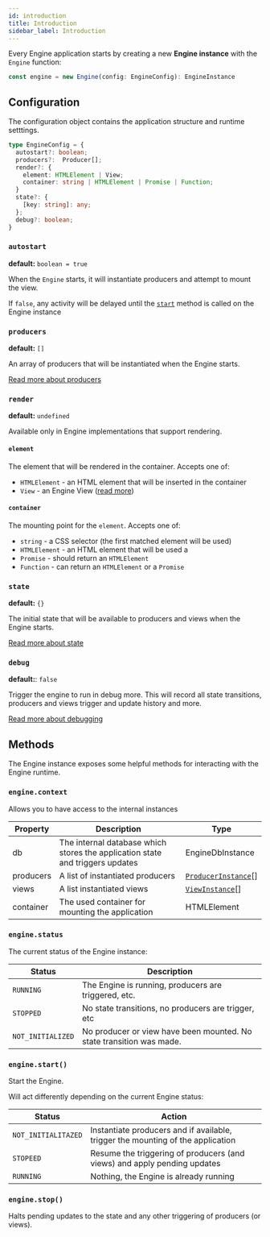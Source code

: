 ```yaml
---
id: introduction
title: Introduction
sidebar_label: Introduction
---
```


Every Engine application starts by creating a new **Engine instance** with the `Engine` function:

```ts
const engine = new Engine(config: EngineConfig): EngineInstance
```

## Configuration

The configuration object contains the application structure and runtime setttings.

```ts
type EngineConfig = {
  autostart?: boolean;
  producers?:  Producer[];
  render?: {
    element: HTMLElement | View;
    container: string | HTMLElement | Promise | Function;
  }
  state?: {
    [key: string]: any;
  };
  debug?: boolean;
}
```

### `autostart`
**default:** `boolean = true`

When the `Engine` starts, it will instantiate producers and attempt to mount the view.

If `false`, any activity will be delayed until the [`start`](#enginestart) method is called on the Engine instance

### `producers`

**default:** `[]`

An array of producers that will be instantiated when the Engine starts.

[Read more about producers](/docs/api/producer)

### `render`
**default:** `undefined`

Available only in Engine implementations that support rendering.

#### `element`

The element that will be rendered in the container. Accepts one of:

* `HTMLElement` - an HTML element that will be inserted in the container
* `View` - an Engine View ([read more](/docs/api/view))

#### `container`

The mounting point for the `element`. Accepts one of:

* `string` - a CSS selector (the first matched element will be used)
* `HTMLElement` - an HTML element that will be used a
* `Promise` - should return an `HTMLElement`
* `Function` - can return an `HTMLElement` or a `Promise`

### `state`
**default:** `{}`

The initial state that will be available to producers and views when the Engine starts.

[Read more about state](/docs/concepts/state)

### `debug`
**default:**: `false`

Trigger the engine to run in debug more. This will record all state transitions, producers and views trigger and update history and more.

[Read more about debugging](/docs/guides/debugging)

## Methods

The Engine instance exposes some helpful methods for interacting with the Engine runtime.

### `engine.context`

Allows you to have access to the internal instances 

| Property | Description | Type |
|-|-|-|
| db | The internal database which stores the application state and triggers updates | EngineDbInstance |
| producers | A list of instantiated producers | [`ProducerInstance`](/docs/api/producer#instance)[] |
| views | A list instantiated views | [`ViewInstance`](/docs/api/view#instance)[] |
| container | The used container for mounting the application | HTMLElement |

### `engine.status` 

The current status of the Engine instance: 

| Status | Description |
|-|-|
| `RUNNING` | The Engine is running, producers are triggered, etc. |
| `STOPPED` | No state transitions, no producers are trigger, etc |
| `NOT_INITIALIZED` | No producer or view have been mounted. No state transition was made. |

### `engine.start()`

Start the Engine.

Will act differently depending on the current Engine status:

| Status | Action |
|-|-|
| `NOT_INITIALITAZED` | Instantiate producers and if available, trigger the mounting of the application |
| `STOPEED` | Resume the triggering of producers (and views) and apply pending updates |
| `RUNNING` | Nothing, the Engine is already running |

### `engine.stop()`

Halts pending updates to the state and any other triggering of producers (or views).
